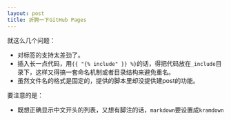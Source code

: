 ```yaml
---
layout: post
title: 折腾一下GitHub Pages
---
```


就这么几个问题：

* 对标签的支持太差劲了。
* 插入长一点代码，用`{{ "{% include" }} %}`的话，得把代码放在`_include`目录下，这样又得搞一套命名机制或者目录结构来避免重名。
* 虽然文件名的格式是固定的，提供的脚本里却没提供建post的功能。


要注意的是：

* 既想正确显示中文开头的列表，又想有脚注的话，`markdown`要设置成`kramdown`

